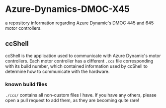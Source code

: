 # Azure-Dynamics-DMOC-X45

a repository information regarding Azure Dynamic's DMOC 445 and 645 motor
controllers.

## ccShell

ccShell is the application used to communicate with Azure Dynamic's motor
controllers. Each motor controller has a different `.ccs` file corresponding
with its build number, which contained information used by ccShell to determine
how to communicate with the hardware.

### known build files

`./ccs/` contains all non-custom files I have. If you have any others, please
open a pull request to add them, as they are becoming quite rare!
